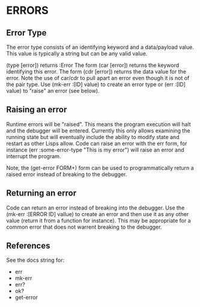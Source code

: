 # ERRORS

## Error Type
The error type consists of an identifying keyword and a data/payload value.  This
value is typically a string but can be any valid value.

(type [error]) returns :Error
The form (car [error]) returns the keyword identifying this error.
The form (cdr [error]) returns the data value for the error.
Note the use of car/cdr to pull apart an error even though it is not of the pair type.
Use (mk-err :[ID] value) to create an error type or (err :[ID] value) to "raise" an error (see below).

## Raising an error
Runtime errors will be "raised".  This means the program execution will halt and the debugger will be entered.  Currently this only allows examining the running state but will eventually include the ability to modify state and restart as other Lisps allow.  Code can raise an error with the err form, for instance (err :some-error-type "This is my error") will raise an error and interrupt the program.

Note, the (get-error FORM+) form can be used to programmatically return a raised error instead of breaking to the debugger.

## Returning an error
Code can return an error instead of breaking into the debugger.  Use the (mk-err :[ERROR ID] vallue) to create an error and then use it as any other value (return it from a function for instance).  This may be appropriate for a common error that does not warrent breaking to the debugger.

## References
See the docs string for:
- err
- mk-err
- err?
- ok?
- get-error
